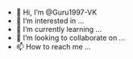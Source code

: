 - 👋 Hi, I’m @Guru1997-VK
- 👀 I’m interested in ...
- 🌱 I’m currently learning ...
- 💞️ I’m looking to collaborate on ...
- 📫 How to reach me ...

<!---
Guru1997-VK/Guru1997-VK is a ✨ special ✨ repository because its `README.md` (this file) appears on your GitHub profile.
You can click the Preview link to take a look at your changes.
--->
